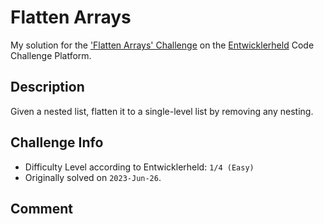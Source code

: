 # Flatten Arrays

My solution for the ['Flatten Arrays' Challenge](https://platform.entwicklerheld.de/challenge/flatten-arrays?technology=python) on the [Entwicklerheld](https://platform.entwicklerheld.de/) Code Challenge Platform.

Description
---
Given a nested list, flatten it to a single-level list by removing any nesting.

Challenge Info
---
* Difficulty Level according to Entwicklerheld: `1/4 (Easy)`
* Originally solved on `2023-Jun-26`.

Comment
---